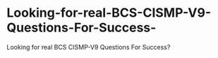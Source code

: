 # Looking-for-real-BCS-CISMP-V9-Questions-For-Success-
Looking for real BCS CISMP-V9 Questions For Success?
